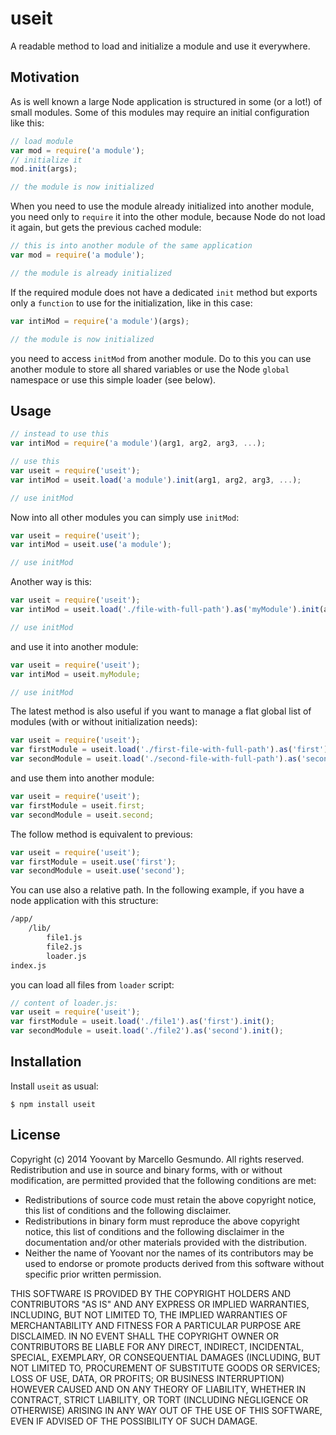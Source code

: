 # useit

A readable method to load and initialize a module and use it everywhere.

## Motivation

As is well known a large Node application is structured in some (or a lot!) of small modules. Some of this modules may require an initial configuration like this:

```javascript
// load module
var mod = require('a module');
// initialize it
mod.init(args);

// the module is now initialized
```

When you need to use the module already initialized into another module, you need only to `require` it into the other module, because Node do not load it again, but gets the previous cached module:

```javascript
// this is into another module of the same application
var mod = require('a module');

// the module is already initialized
```

If the required module does not have a dedicated `init` method but exports only a `function` to use for the initialization, like in this case:

```javascript
var intiMod = require('a module')(args);

// the module is now initialized
```

you need to access `initMod` from another module. Do to this you can use another module to store all shared variables or use the Node `global` namespace or use this simple loader (see below).

## Usage

```javascript
// instead to use this
var intiMod = require('a module')(arg1, arg2, arg3, ...);

// use this
var useit = require('useit');
var intiMod = useit.load('a module').init(arg1, arg2, arg3, ...);

// use initMod

```

Now into all other modules you can simply use `initMod`:

```javascript
var useit = require('useit');
var intiMod = useit.use('a module');

// use initMod

```

Another way is this:

```javascript
var useit = require('useit');
var intiMod = useit.load('./file-with-full-path').as('myModule').init(arg1, arg2, arg3, ...);

// use initMod

```

and use it into another module:

```javascript
var useit = require('useit');
var intiMod = useit.myModule;

// use initMod

```

The latest method is also useful if you want to manage a flat global list of modules (with or without initialization needs):

```javascript
var useit = require('useit');
var firstModule = useit.load('./first-file-with-full-path').as('first').init();
var secondModule = useit.load('./second-file-with-full-path').as('second').init();

```

and use them into another module:

```javascript
var useit = require('useit');
var firstModule = useit.first;
var secondModule = useit.second;

```

The follow method is equivalent to previous:

```javascript
var useit = require('useit');
var firstModule = useit.use('first');
var secondModule = useit.use('second');

```

You can use also a relative path. In the following example, if you have a node application with this structure:

```bash
/app/
    /lib/
        file1.js
        file2.js
        loader.js
index.js
```

you can load all files from `loader` script:

```javascript
// content of loader.js:
var useit = require('useit');
var firstModule = useit.load('./file1').as('first').init();
var secondModule = useit.load('./file2').as('second').init();

```

## Installation

Install `useit` as usual:

    $ npm install useit

## License

Copyright (c) 2014 Yoovant by Marcello Gesmundo. All rights reserved. Redistribution and use in source and binary forms, with or without modification, are permitted provided that the following conditions are met:

   * Redistributions of source code must retain the above copyright notice, this list of conditions and the following disclaimer.
   * Redistributions in binary form must reproduce the above copyright notice, this list of conditions and the following
     disclaimer in the documentation and/or other materials provided with the distribution.
   * Neither the name of Yoovant nor the names of its contributors may be used to endorse or promote products derived from this software without specific prior written permission.

THIS SOFTWARE IS PROVIDED BY THE COPYRIGHT HOLDERS AND CONTRIBUTORS "AS IS" AND ANY EXPRESS OR IMPLIED WARRANTIES, INCLUDING, BUT NOT LIMITED TO, THE IMPLIED WARRANTIES OF MERCHANTABILITY AND FITNESS FOR A PARTICULAR PURPOSE ARE DISCLAIMED. IN NO EVENT SHALL THE COPYRIGHT OWNER OR CONTRIBUTORS BE LIABLE FOR ANY DIRECT, INDIRECT, INCIDENTAL, SPECIAL, EXEMPLARY, OR CONSEQUENTIAL DAMAGES (INCLUDING, BUT NOT LIMITED TO, PROCUREMENT OF SUBSTITUTE GOODS OR SERVICES; LOSS OF USE, DATA, OR PROFITS; OR BUSINESS INTERRUPTION) HOWEVER CAUSED AND ON ANY THEORY OF LIABILITY, WHETHER IN CONTRACT, STRICT LIABILITY, OR TORT (INCLUDING NEGLIGENCE OR OTHERWISE) ARISING IN ANY WAY OUT OF THE USE OF THIS SOFTWARE, EVEN IF ADVISED OF THE POSSIBILITY OF SUCH DAMAGE.

